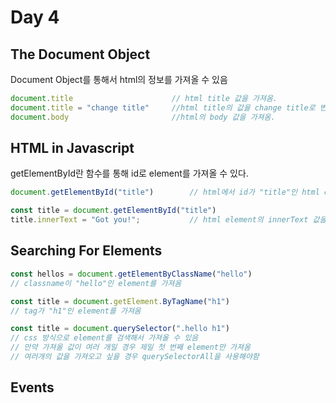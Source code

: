 # Day 4



## The Document Object

Document Object를 통해서 html의 정보를 가져올 수 있음

```javascript
document.title						// html title 값을 가져옴.
document.title = "change title"		//html title의 값을 change title로 변경
document.body						//html의 body 값을 가져옴.
```



## HTML in Javascript

getElementById란 함수를 통해  id로 element를 가져올 수 있다.

```javascript
document.getElementById("title")		// html에서 id가 "title"인 html element를 가져옴

const title = document.getElementById("title")
title.innerText = "Got you!";			// html element의 innerText 값을 "Got you!"로 수정
```



## Searching For Elements



```javascript
const hellos = document.getElementByClassName("hello")
// classname이 "hello"인 element를 가져옴

const title = document.getElement.ByTagName("h1")
// tag가 "h1"인 element를 가져옴

const title = document.querySelector(".hello h1")
// css 방식으로 element를 검색해서 가져올 수 있음
// 만약 가져올 값이 여러 개일 경우 제일 첫 번째 element만 가져옴
// 여러개의 값을 가져오고 싶을 경우 querySelectorAll을 사용해야함
```



## Events



```
```

